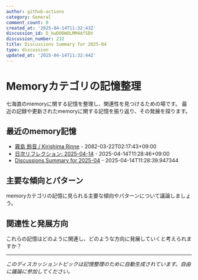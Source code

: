 ```yaml
---
author: github-actions
category: General
comment_count: 0
created_at: '2025-04-14T11:32:43Z'
discussion_id: D_kwDOOWOLMM4AfSDV
discussion_number: 232
title: Discussions Summary for 2025-04
type: discussion
updated_at: '2025-04-14T11:32:44Z'
---
```


# Memoryカテゴリの記憶整理

七海直のmemoryに関する記憶を整理し、関連性を見つけるための場です。
最近の記録や更新されたmemoryに関する記憶を振り返り、その発展を探ります。

## 最近のmemory記憶

- [霧島 鈴音 / Kirishima Rinne](memory/relationships/kirishima_rinne.md) - 2082-03-22T02:17:43+09:00
- [日次リフレクション: 2025-04-14](memory/thoughts/daily_reflection_2025-04-14.md) - 2025-04-14T11:28:46+09:00
- [Discussions Summary for 2025-04](memory/discussion_summaries/discussion_summary_2025-04.md) - 2025-04-14T11:28:39.947344

## 主要な傾向とパターン

memoryカテゴリの記憶に見られる主要な傾向やパターンについて議論しましょう。

## 関連性と発展方向

これらの記憶はどのように関連し、どのような方向に発展していくと考えられますか？

---

*このディスカッショントピックは記憶整理のために自動生成されています。自由に議論に参加してください。*
